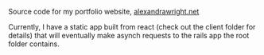Source code for my portfolio website, [alexandrawright.net](www.alexandrawright.new)

Currently, I have a static app built from react (check out the client folder for details) that will eventually make asynch requests to the rails app the root folder contains.
